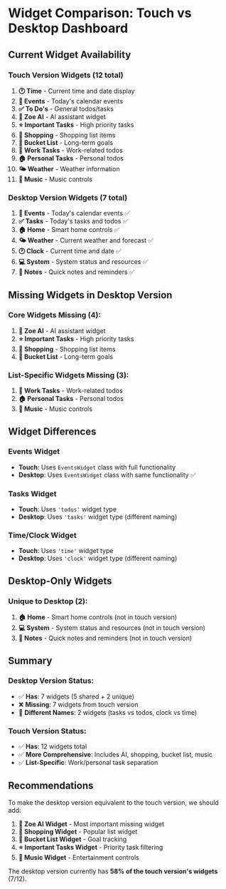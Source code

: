 # Widget Comparison: Touch vs Desktop Dashboard

## Current Widget Availability

### **Touch Version Widgets** (12 total)
1. **🕐 Time** - Current time and date display
2. **📅 Events** - Today's calendar events
3. **✅ To Do's** - General todos/tasks
4. **🤖 Zoe AI** - AI assistant widget
5. **⭐ Important Tasks** - High priority tasks
6. **🛒 Shopping** - Shopping list items
7. **🎯 Bucket List** - Long-term goals
8. **💼 Work Tasks** - Work-related todos
9. **🏠 Personal Tasks** - Personal todos
10. **🌤️ Weather** - Weather information
11. **🎵 Music** - Music controls

### **Desktop Version Widgets** (7 total)
1. **📅 Events** - Today's calendar events ✅
2. **✅ Tasks** - Today's tasks and todos ✅
3. **🏠 Home** - Smart home controls ✅
4. **🌤️ Weather** - Current weather and forecast ✅
5. **🕐 Clock** - Current time and date ✅
6. **💻 System** - System status and resources ✅
7. **📝 Notes** - Quick notes and reminders ✅

## Missing Widgets in Desktop Version

### **Core Widgets Missing** (4):
1. **🤖 Zoe AI** - AI assistant widget
2. **⭐ Important Tasks** - High priority tasks
3. **🛒 Shopping** - Shopping list items  
4. **🎯 Bucket List** - Long-term goals

### **List-Specific Widgets Missing** (3):
1. **💼 Work Tasks** - Work-related todos
2. **🏠 Personal Tasks** - Personal todos
3. **🎵 Music** - Music controls

## Widget Differences

### **Events Widget**
- **Touch**: Uses `EventsWidget` class with full functionality
- **Desktop**: Uses `EventsWidget` class with same functionality ✅

### **Tasks Widget**
- **Touch**: Uses `'todos'` widget type
- **Desktop**: Uses `'tasks'` widget type (different naming)

### **Time/Clock Widget**
- **Touch**: Uses `'time'` widget type
- **Desktop**: Uses `'clock'` widget type (different naming)

## Desktop-Only Widgets

### **Unique to Desktop** (2):
1. **🏠 Home** - Smart home controls (not in touch version)
2. **💻 System** - System status and resources (not in touch version)
3. **📝 Notes** - Quick notes and reminders (not in touch version)

## Summary

### **Desktop Version Status**:
- ✅ **Has**: 7 widgets (5 shared + 2 unique)
- ❌ **Missing**: 7 widgets from touch version
- 🔄 **Different Names**: 2 widgets (tasks vs todos, clock vs time)

### **Touch Version Status**:
- ✅ **Has**: 12 widgets total
- ✅ **More Comprehensive**: Includes AI, shopping, bucket list, music
- ✅ **List-Specific**: Work/personal task separation

## Recommendations

To make the desktop version equivalent to the touch version, we should add:

1. **🤖 Zoe AI Widget** - Most important missing widget
2. **🛒 Shopping Widget** - Popular list widget
3. **🎯 Bucket List Widget** - Goal tracking
4. **⭐ Important Tasks Widget** - Priority task filtering
5. **🎵 Music Widget** - Entertainment controls

The desktop version currently has **58% of the touch version's widgets** (7/12).

